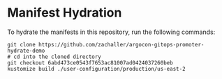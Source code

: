 # Manifest Hydration

To hydrate the manifests in this repository, run the following commands:

```shell
git clone https://github.com/zachaller/argocon-gitops-promoter-hydrate-demo
# cd into the cloned directory
git checkout 6abd473ce0543f7653ac81007ad0424037260beb
kustomize build ./user-configuration/production/us-east-2
```
